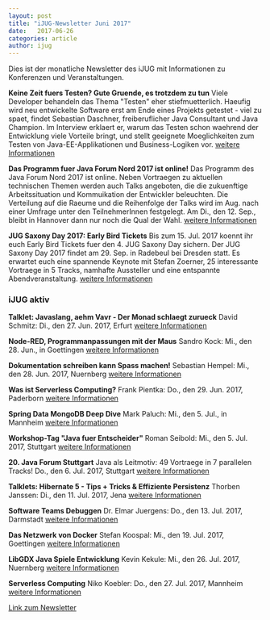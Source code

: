 ```yaml
---
layout: post
title: "iJUG-Newsletter Juni 2017"
date:   2017-06-26
categories: article
author: ijug
---
```

Dies ist der monatliche Newsletter des iJUG mit Informationen zu Konferenzen und Veranstaltungen.

**Keine Zeit fuers Testen? Gute Gruende, es trotzdem zu tun**
Viele Developer behandeln das Thema "Testen" eher stiefmuetterlich.
Haeufig wird neu entwickelte Software erst am Ende eines Projekts
getestet - viel zu spaet, findet Sebastian Daschner, freiberuflicher
Java Consultant und Java Champion. Im Interview erklaert er, warum das
Testen schon waehrend der Entwicklung viele Vorteile bringt, und stellt
geeignete Moeglichkeiten zum Testen von Java-EE-Applikationen und
Business-Logiken vor. 
[weitere Informationen](http://go.ijug.eu/go/ijugnewsletter/170614/news1)

**Das Programm fuer Java Forum Nord 2017 ist online!**
Das Programm des Java Forum Nord 2017 ist online. Neben Vortraegen zu
aktuellen technischen Themen werden auch Talks angeboten, die die
zukuenftige Arbeitssituation und Kommuikation der Entwickler beleuchten.
Die Verteilung auf die Raeume und die Reihenfolge der Talks wird im
Aug. nach einer Umfrage unter den TeilnehmerInnen festgelegt. Am
Di., den 12. Sep., bleibt in Hannover dann nur noch die Qual
der Wahl. 
[weitere Informationen](http://go.ijug.eu/go/ijugnewsletter/170614/news2)

**JUG Saxony Day 2017: Early Bird Tickets**
Bis zum 15. Jul. 2017 koennt ihr euch Early Bird Tickets fuer den 4. JUG
Saxony Day sichern. Der JUG Saxony Day 2017 findet am 29. Sep. in
Radebeul bei Dresden statt. Es erwartet euch eine spannende Keynote mit
Stefan Zoerner, 25 interessante Vortraege in 5 Tracks, namhafte
Aussteller und eine entspannte Abendveranstaltung. 
[weitere Informationen](http://go.ijug.eu/go/ijugnewsletter/170614/news3)

### iJUG aktiv
**Talklet: Javaslang, aehm Vavr - Der Monad schlaegt zurueck**
David Schmitz: Di., den 27. Jun. 2017, Erfurt 
[weitere Informationen](http://go.ijug.eu/go/ijugnewsletter/170614/aktiv4)

**Node-RED, Programmanpassungen mit der Maus**
Sandro Kock: Mi., den 28. Jun., in Goettingen 
[weitere Informationen](http://go.ijug.eu/go/ijugnewsletter/170614/aktiv5)

**Dokumentation schreiben kann Spass machen!**
Sebastian Hempel: Mi., den 28. Jun. 2017, Nuernberg 
[weitere Informationen](http://go.ijug.eu/go/ijugnewsletter/170614/aktiv6)

**Was ist Serverless Computing?**
Frank Pientka: Do., den 29. Jun. 2017, Paderborn 
[weitere Informationen](http://go.ijug.eu/go/ijugnewsletter/170614/aktiv7)

**Spring Data MongoDB Deep Dive**
Mark Paluch: Mi., den 5. Jul., in Mannheim 
[weitere Informationen](http://go.ijug.eu/go/ijugnewsletter/170614/aktiv8)

**Workshop-Tag "Java fuer Entscheider"**
Roman Seibold: Mi., den 5. Jul. 2017, Stuttgart
[weitere Informationen](http://go.ijug.eu/go/ijugnewsletter/170614/aktiv9)

**20. Java Forum Stuttgart**
Java als Leitmotiv: 49 Vortraege in 7 parallelen Tracks!
Do., den 6. Jul. 2017, Stuttgart 
[weitere Informationen](http://go.ijug.eu/go/ijugnewsletter/170614/aktiv10)

**Talklets: Hibernate 5 - Tips + Tricks & Effiziente Persistenz**
Thorben Janssen: Di., den 11. Jul. 2017, Jena 
[weitere Informationen](http://go.ijug.eu/go/ijugnewsletter/170614/aktiv11)

**Software Teams Debuggen**
Dr. Elmar Juergens: Do., den 13. Jul. 2017, Darmstadt 
[weitere Informationen](http://go.ijug.eu/go/ijugnewsletter/170614/aktiv12)

**Das Netzwerk von Docker**
Stefan Koospal: Mi., den 19. Jul. 2017, Goettingen 
[weitere Informationen](http://go.ijug.eu/go/ijugnewsletter/170614/aktiv13)

**LibGDX Java Spiele Entwicklung**
Kevin Kekule: Mi., den 26. Jul. 2017, Nuernberg 
[weitere Informationen](http://go.ijug.eu/go/ijugnewsletter/170614/aktiv14)

**Serverless Computing**
Niko Koebler: Do., den 27. Jul. 2017, Mannheim 
[weitere Informationen](http://go.ijug.eu/go/ijugnewsletter/170614/aktiv15)

[Link zum Newsletter](http://www.ijug.eu/fileadmin/Daten/Newsletter/iJUG/2017/2017-06-iJUG-der-Newsletter.html)
